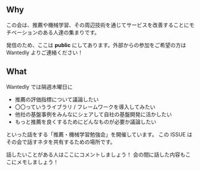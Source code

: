 ## Why

この会は、推薦や機械学習、その周辺技術を通じてサービスを改善することにモチベーションのある人達の集まりです。

発信のため、ここは **public** にしてあります。外部からの参加をご希望の方は Wantedly よりご連絡ください！

## What

Wantedly では隔週木曜日に

- 推薦の評価指標について議論したい
- 〇〇っていうライブラリ / フレームワークを導入してみたい
- 他社の基盤事例をみんなにシェアして自社の基盤開発に活かしたい
- もっと推薦を良くするためにどんなものが必要か議論したい

といった話をする「推薦・機械学習勉強会」を開催しています。
この ISSUE はその会で話すネタを共有するための場所です。

話したいことがある人はここにコメントしましょう！
会の間に話した内容もここにメモしましょう！
